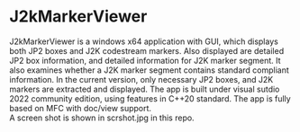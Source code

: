 # J2kMarkerViewer
J2kMarkerViewer is a windows x64 application with GUI, which displays both JP2 boxes and J2K codestream markers. Also displayed are detailed JP2 box information, and detailed information for J2K marker segment.
It also examines whether a J2K marker segment contains standard compliant information. 
In the current version, only necessary JP2 boxes, and J2K markers are extracted and displayed.
The app is built under visual sutdio 2022 community edition, using features in C++20 standard. The app is fully based on MFC with doc/view support.  
A screen shot is shown in scrshot.jpg in this repo.
